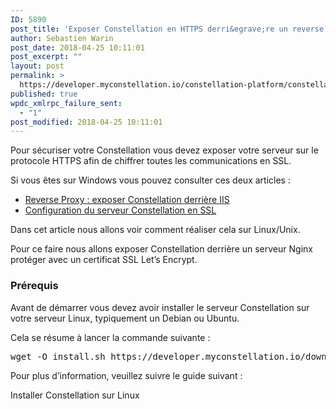 ```yaml
---
ID: 5890
post_title: 'Exposer Constellation en HTTPS derri&egrave;re un reverse proxy avec Nginx et Let&rsquo;s Encrypt'
author: Sebastien Warin
post_date: 2018-04-25 10:11:01
post_excerpt: ""
layout: post
permalink: >
  https://developer.myconstellation.io/constellation-platform/constellation-server/exposer-constellation-en-https-derrire-un-reverse-proxy-avec-nginx-et-lets-encrypt/
published: true
wpdc_xmlrpc_failure_sent:
  - "1"
post_modified: 2018-04-25 10:11:01
---
```

<p>Pour sécuriser votre Constellation vous devez exposer votre serveur sur le protocole HTTPS afin de chiffrer toutes les communications en SSL.</p> <p>Si vous êtes sur Windows vous pouvez consulter ces deux articles :</p> <ul> <li><a href="/constellation-platform/constellation-server/exposer-constellation-derrire-un-serveur-web-reverse-proxy/">Reverse Proxy : exposer Constellation derrière IIS</a></li> <li><a href="/constellation-platform/constellation-server/configuration-ssl/">Configuration du serveur Constellation en SSL</a></li></ul> <p>Dans cet article nous allons voir comment réaliser cela sur Linux/Unix.</p> <p>Pour ce faire nous allons exposer Constellation derrière un serveur Nginx protéger avec un certificat SSL Let’s Encrypt.</p> <h3>Prérequis</h3> <p>Avant de démarrer vous devez avoir installer le serveur Constellation sur votre serveur Linux, typiquement un Debian ou Ubuntu.</p> <p>Cela se résume à lancer la commande suivante :</p><pre title="WPI Pour Linux" class="lang:shell decode:true">wget -O install.sh https://developer.myconstellation.io/download/installers/install-linux.sh &amp;&amp; chmod +x install.sh &amp;&amp; ./install.sh</pre>
<p>Pour plus d’information, veuillez suivre le guide suivant : </p>
<p>Installer Constellation sur Linux</p>